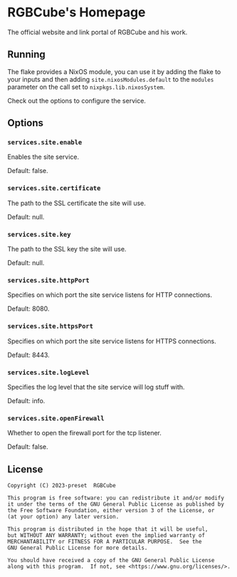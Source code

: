 # RGBCube's Homepage

The official website and link portal of RGBCube and his work.

## Running

The flake provides a NixOS module, you can use it by adding the flake to your
inputs and then adding `site.nixosModules.default` to the `modules` parameter
on the call set to `nixpkgs.lib.nixosSystem`.

Check out the options to configure the service.

## Options

### `services.site.enable`

Enables the site service.

Default: false.

### `services.site.certificate`

The path to the SSL certificate the site will use.

Default: null.

### `services.site.key`

The path to the SSL key the site will use.

Default: null.

### `services.site.httpPort`

Specifies on which port the site service listens for HTTP connections.

Default: 8080.

### `services.site.httpsPort`

Specifies on which port the site service listens for HTTPS connections.

Default: 8443.

### `services.site.logLevel`

Specifies the log level that the site service will log stuff with.

Default: info.

### `services.site.openFirewall`

Whether to open the firewall port for the tcp listener.

Default: false.

## License

```
Copyright (C) 2023-preset  RGBCube

This program is free software: you can redistribute it and/or modify
it under the terms of the GNU General Public License as published by
the Free Software Foundation, either version 3 of the License, or
(at your option) any later version.

This program is distributed in the hope that it will be useful,
but WITHOUT ANY WARRANTY; without even the implied warranty of
MERCHANTABILITY or FITNESS FOR A PARTICULAR PURPOSE.  See the
GNU General Public License for more details.

You should have received a copy of the GNU General Public License
along with this program.  If not, see <https://www.gnu.org/licenses/>.
```
